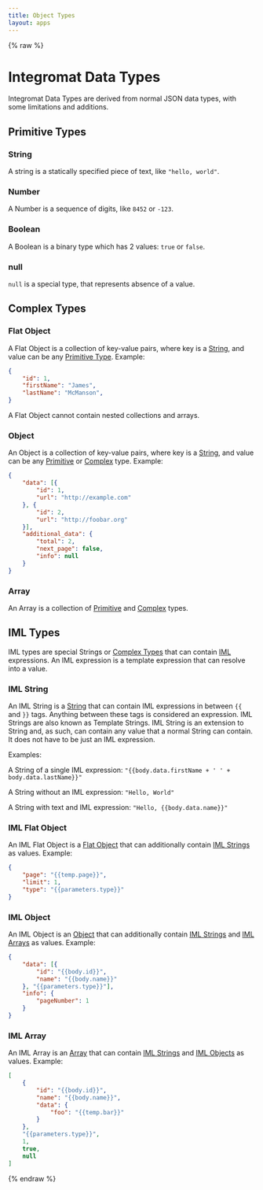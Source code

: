 ```yaml
---
title: Object Types
layout: apps
---
```


{% raw %}

# Integromat Data Types

Integromat Data Types are derived from normal JSON data types, with some
limitations and additions.

## Primitive Types

### String

A string is a statically specified piece of text, like `"hello, world"`.

### Number

A Number is a sequence of digits, like `8452` or `-123`.

### Boolean

A Boolean is a binary type which has 2 values: `true` or `false`.

### null

`null` is a special type, that represents absence of a value.

## Complex Types

### Flat Object

A Flat Object is a collection of key-value pairs, where key is a
[String](../types.md#string), and value can be any
[Primitive Type](../types.md#primitive-types). Example:

```json
{
    "id": 1,
    "firstName": "James",
    "lastName": "McManson",
}
```

A Flat Object cannot contain nested collections and arrays.

### Object

An Object is a collection of key-value pairs, where key is a
[String](../types.md#string), and value can be any [Primitive](../types.md#primitive-types) or
[Complex](../types.md#complex-types) type. Example:

```json
{
    "data": [{
        "id": 1,
        "url": "http://example.com"
    }, {
        "id": 2,
        "url": "http://foobar.org"
    }],
    "additional_data": {
        "total": 2,
        "next_page": false,
        "info": null
    }
}
```

### Array

An Array is a collection of [Primitive](../types.md#primitive-types) and
[Complex](../types.md#complex-types) types.

## IML Types

IML types are special Strings or [Complex Types](../types.md#complex-types) that
can contain [IML](iml.md) expressions. An IML expression is a template expression
that can resolve into a value.

### IML String

An IML String is a [String](../types.md#string) that can contain IML expressions in
between `{{` and `}}` tags. Anything between these tags is considered an
expression. IML Strings are also known as Template Strings. IML String
is an extension to String and, as such, can contain any value that a
normal String can contain. It does not have to be just an IML
expression.

Examples:

A String of a single IML expression: `"{{body.data.firstName + ' ' +
body.data.lastName}}"`

A String without an IML expression: `"Hello, World"`

A String with text and IML expression: `"Hello, {{body.data.name}}"`

### IML Flat Object

An IML Flat Object is a [Flat Object](../types.md#flat-object) that can
additionally contain [IML Strings](../types.md#iml-string) as values. Example:

```json
{
    "page": "{{temp.page}}",
    "limit": 1,
    "type": "{{parameters.type}}"
}
```

### IML Object

An IML Object is an [Object](../types.md#object) that can additionally contain
[IML Strings](../types.md#iml-string) and [IML Arrays](../types.md#iml-array) as values.
Example:

```json
{
    "data": [{
        "id": "{{body.id}}",
        "name": "{{body.name}}"
    }, "{{parameters.type}}"],
    "info": {
        "pageNumber": 1
    }
}
```

### IML Array

An IML Array is an [Array](../types.md#array) that can contain
[IML Strings](../types.md#iml-string) and [IML Objects](../types.md#iml-object) as values.
Example:

```json
[   
    {
        "id": "{{body.id}}",
        "name": "{{body.name}}",
        "data": {
            "foo": "{{temp.bar}}"
        }
    }, 
    "{{parameters.type}}",
    1,
    true,
    null
]
```

{% endraw %}